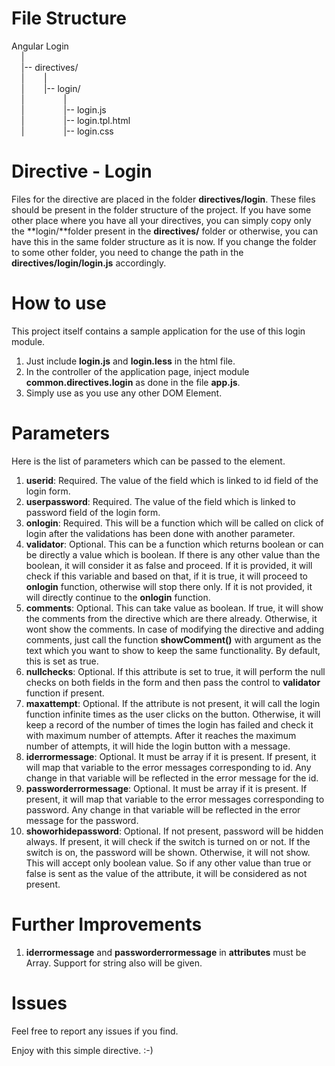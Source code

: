 # File Structure #
Angular Login  
&nbsp;&nbsp;&nbsp;&nbsp;|  
&nbsp;&nbsp;&nbsp;&nbsp;|-- directives/  
&nbsp;&nbsp;&nbsp;&nbsp;|&nbsp;&nbsp;&nbsp;&nbsp;&nbsp;&nbsp;&nbsp;&nbsp;|  
&nbsp;&nbsp;&nbsp;&nbsp;|&nbsp;&nbsp;&nbsp;&nbsp;&nbsp;&nbsp;&nbsp;&nbsp;|-- login/  
&nbsp;&nbsp;&nbsp;&nbsp;|&nbsp;&nbsp;&nbsp;&nbsp;&nbsp;&nbsp;&nbsp;&nbsp;&nbsp;&nbsp;&nbsp;&nbsp;&nbsp;&nbsp;&nbsp;&nbsp;|  
&nbsp;&nbsp;&nbsp;&nbsp;|&nbsp;&nbsp;&nbsp;&nbsp;&nbsp;&nbsp;&nbsp;&nbsp;&nbsp;&nbsp;&nbsp;&nbsp;&nbsp;&nbsp;&nbsp;&nbsp;|-- login.js  
&nbsp;&nbsp;&nbsp;&nbsp;|&nbsp;&nbsp;&nbsp;&nbsp;&nbsp;&nbsp;&nbsp;&nbsp;&nbsp;&nbsp;&nbsp;&nbsp;&nbsp;&nbsp;&nbsp;&nbsp;|-- login.tpl.html  
&nbsp;&nbsp;&nbsp;&nbsp;|&nbsp;&nbsp;&nbsp;&nbsp;&nbsp;&nbsp;&nbsp;&nbsp;&nbsp;&nbsp;&nbsp;&nbsp;&nbsp;&nbsp;&nbsp;&nbsp;|-- login.css  

# Directive - Login #
Files for the directive are placed in the folder **directives/login**. These files should be present in the folder
structure of the project. If you have some other place where you have all your directives, you can simply copy only the
**login/**folder present in the **directives/** folder or otherwise, you can have this in the same folder
 structure as it is now. If you change the folder to some other folder, you need to change the path in the **directives/login/login.js** 
 accordingly.

# How to use #
This project itself contains a sample application for the use of this login module.
1. Just include **login.js** and **login.less** in the html file.
2. In the controller of the application page, inject module **common.directives.login** as done in the file **app.js**.
3. Simply use **<login>** as you use any other DOM Element.

# Parameters #
Here is the list of parameters which can be passed to the element.

1. **userid**: Required. The value of the field which is linked to id field of the login form.
2. **userpassword**: Required. The value of the field which is linked to password field of the login form.
3. **onlogin**: Required. This will be a function which will be called on click of login after the validations has been done
with another parameter.
4. **validator**: Optional. This can be a function which returns boolean or can be directly a value which is boolean.
If there is any other value than the boolean, it will consider it as false and proceed. If it is provided, it will check
if this variable and based on that, if it is true, it will proceed to **onlogin** function, otherwise will stop there
only.  If it is not provided, it will directly continue to the **onlogin** function.
5. **comments**: Optional. This can take value as boolean. If true, it will show the comments from the directive which
are there already. Otherwise, it wont show the comments. In case of modifying the directive and adding comments, just
call the function **showComment()** with argument as the text which you want to show to keep the same functionality.
By default, this is set as true.  
6. **nullchecks**: Optional. If this attribute is set to true, it will perform the null checks on both fields in the 
form and then pass the control to **validator** function if present.
7. **maxattempt**: Optional. If the attribute is not present, it will call the login function infinite times as the user clicks on the button.
Otherwise, it will keep a record of the number of times the login has failed and check it with maximum number of attempts. After it reaches the
maximum number of attempts, it will hide the login button with a message.  
8. **iderrormessage**: Optional. It must be array if it is present. If present, it will map that variable to the error messages corresponding to id. 
Any change in that variable will be reflected in the error message for the id.
9. **passworderrormessage**: Optional. It must be array if it is present. If present, it will map that variable to the error messages corresponding to password. 
Any change in that variable will be reflected in the error message for the password.  
10. **showorhidepassword**: Optional. If not present, password will be hidden always. If present, it will check if the switch is turned on or not. If 
the switch is on, the password will be shown. Otherwise, it will not show. This will accept only boolean value. So if any other value than true or
false is sent as the value of the attribute, it will be considered as not present.

# Further Improvements #
1. **iderrormessage** and **passworderrormessage** in **attributes** must be Array. Support for string also will be given.  


# Issues #
Feel free to report any issues if you find.  
  
Enjoy with this simple directive. :-)
